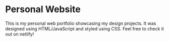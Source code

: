 # Personal Website

This is my personal web portfolio showcasing my design projects. It was designed using HTML/JavaScript and styled using CSS.
Feel free to check it out on netlify!
